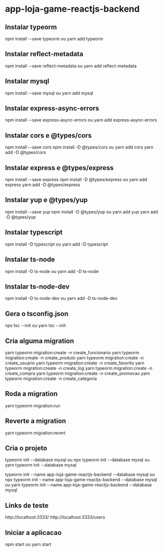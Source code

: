 # app-loja-game-reactjs-backend
## Instalar typeorm
  npm install --save typeorm
  ou
  yarn add typeorm

## Instalar reflect-metadata
  npm install --save reflect-metadata
  ou
  yarn add reflect-metadata

## Instalar mysql
  npm install --save mysql
  ou
  yarn add mysql

## Instalar express-async-errors
  npm install --save express-async-errors
  ou
  yarn add express-async-errors

## Instalar cors e @types/cors
  npm install --save cors
  npm install -D @types/cors
  ou
  yarn add cors
  yarn add -D @types/cors

## Instalar express e @types/express
  npm install --save express
  npm install -D @types/express
  ou
  yarn add express
  yarn add -D @types/express

## Instalar yup e @types/yup
  npm install --save yup
  npm install -D @types/yup
  ou
  yarn add yup
  yarn add -D @types/yup

## Instalar typescript
  npm install -D typescript
  ou
  yarn add -D typescript

## Instalar ts-node
  npm install -D ts-node
  ou
  yarn add -D ts-node

## Instalar ts-node-dev
  npm install -D ts-node-dev
  ou
  yarn add -D ts-node-dev

## Gera o tsconfig.json
  npx tsc --init ou yarn tsc --init 

## Cria alguma migration
  yarn typeorm migration:create -n create_funcionario
  yarn typeorm migration:create -n create_produto
  yarn typeorm migration:create -n create_usuario
  yarn typeorm migration:create -n create_favorito
  yarn typeorm migration:create -n create_log
  yarn typeorm migration:create -n create_compra
  yarn typeorm migration:create -n create_promocao
  yarn typeorm migration:create -n create_categoria

## Roda a migration
  yarn typeorm migration:run
## Reverte a migration
  yarn typeorm migration:revert

## Cria o projeto
  typeorm init --database mysql
  ou
  npx typeorm init --database mysql
  ou
  yarn typeorm init --database mysql

  typeorm init --name app-loja-game-reactjs-backend --database mysql
  ou
  npx typeorm init --name app-loja-game-reactjs-backend --database mysql
  ou
  yarn typeorm init --name app-loja-game-reactjs-backend --database mysql

## Links de teste
  http://localhost:3333/
  http://localhost:3333/users

## Iniciar a aplicacao
  npm start ou yarn start